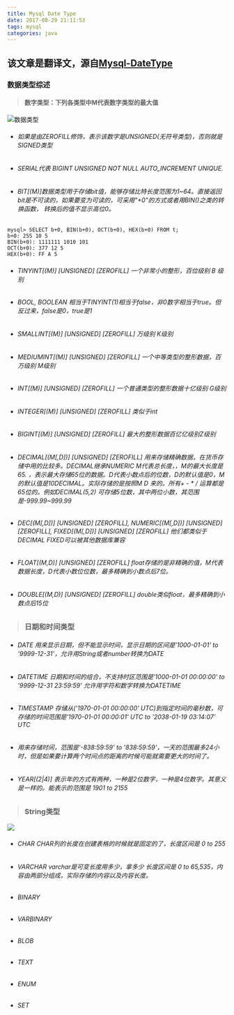 ```yaml
---
title: Mysql Date Type
date: 2017-08-29 21:11:53
tags: mysql
categories: java
---
```

## 该文章是翻译文，源自[Mysql-DateType](https://dev.mysql.com/doc/refman/5.5/en/numeric-type-overview.html)

### 数据类型综述

> #### 数字类型：下列各类型中M代表数字类型的最大值
    
![数据类型](https://ww1.sinaimg.cn/large/005Y4715gy1fj0fv7pq4mj30e3086mxd.jpg)
    
- ######  如果是由ZEROFILL修饰，表示该数字是UNSIGNED(无符号类型)，否则就是SIGNED类型
- ######  SERIAL代表 BIGINT UNSIGNED NOT NULL AUTO_INCREMENT UNIQUE.
- ######  BIT[(M)]数据类型用于存储bit值，能够存储比特长度范围为1~64。直接返回bit是不可读的，如果要变为可读的，可采用"+0"的方式或者用BIN()之类的转换函数， 转换后的值不显示高位0。
        
```
mysql> SELECT b+0, BIN(b+0), OCT(b+0), HEX(b+0) FROM t;
b+0: 255 10 5
BIN(b+0): 1111111 1010 101
OCT(b+0): 377 12 5
HEX(b+0): FF A 5    
```
- ###### TINYINT[(M)] [UNSIGNED] [ZEROFILL]  一个非常小的整形，百位级别 B 级别
- ###### BOOL, BOOLEAN 相当于TINYINT(1)相当于false，非0数字相当于true。但反过来，false是0，true是1
- ###### SMALLINT[(M)] [UNSIGNED] [ZEROFILL] 万级别 K级别
- ###### MEDIUMINT[(M)] [UNSIGNED] [ZEROFILL]  一个中等类型的整形数据，百万级别 M级别
- ###### INT[(M)] [UNSIGNED] [ZEROFILL] 一个普通类型的整形数据十亿级别 G级别
- ###### INTEGER[(M)] [UNSIGNED] [ZEROFILL]   类似于int
- ###### BIGINT[(M)] [UNSIGNED] [ZEROFILL]  最大的整形数据百亿亿级别Z级别
- ###### DECIMAL[(M[,D])] [UNSIGNED] [ZEROFILL] 用来存储精确数据，在货币存储中用的比较多。DECIMAL继承NUMERIC  M代表总长度，，M的最大长度是65. ，表示最大存储65位的数据。D代表小数点后的位数，D的默认值是0，M的默认值是10DECIMAL。实际存储的是按照M D 来的。所有+ - * / 运算都是65位的。例如DECIMAL(5,2) 可存储5位数，其中两位小数，其范围是-999.99~999.99
- ###### DEC[(M[,D])] [UNSIGNED] [ZEROFILL], NUMERIC[(M[,D])] [UNSIGNED] [ZEROFILL], FIXED[(M[,D])] [UNSIGNED] [ZEROFILL] 他们都类似于DECIMAL  FIXED可以被其他数据库兼容
- ###### FLOAT[(M,D)] [UNSIGNED] [ZEROFILL] float存储的是非精确的值，M代表数据长度，D代表小数位位数，最多精确到小数点后7位。
- ###### DOUBLE[(M,D)] [UNSIGNED] [ZEROFILL]  double类似float，最多精确到小数点后15位
> ### 日期和时间类型
- ###### DATE 用来显示日期，但不能显示时间，显示日期的区间是'1000-01-01' to '9999-12-31'，允许用String或者number转换为DATE
- ###### DATETIME 日期和时间的组合，不支持时区范围是'1000-01-01 00:00:00' to '9999-12-31 23:59:59' 允许用字符和数字转换为DATETIME
- ###### TIMESTAMP 存储从('1970-01-01 00:00:00' UTC)到指定时间的毫秒数，可存储的时间范围是'1970-01-01 00:00:01' UTC to '2038-01-19 03:14:07' UTC
- ###### 用来存储时间，范围是'-838:59:59' to '838:59:59'，一天的范围最多24小时，但是如果要计算两个时间点的距离的时候可能就需要更大的时间了。
- ###### YEAR[(2|4)] 表示年的方式有两种，一种是2位数字，一种是4位数字。其意义是一样的。能表示的范围是 1901 to 2155
> ### String类型

![](https://ww1.sinaimg.cn/large/005Y4715gy1fj0nxsqongj30en03r74a.jpg)
- ###### CHAR CHAR列的长度在创建表格的时候就是固定的了，长度区间是 0 to 255
- ###### VARCHAR varchar是可变长度用多少，拿多少 长度区间是 0 to 65,535，内容由两部分组成，实际存储的内容以及内容长度。
- ###### BINARY
- ###### VARBINARY 
- ###### BLOB 
- ###### TEXT
- ###### ENUM 
- ###### SET


    
